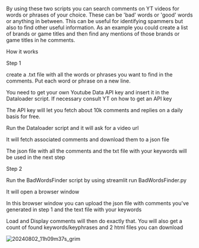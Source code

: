 By using these two scripts you can search comments on YT videos for words or phrases of your choice. These can be 'bad' words or 'good' words or anything in between. This can be useful for identifying spammers but also to find other useful information. As an example you could create a list of brands or game titles and then find any mentions of those brands or game titles in he comments.

How it works

Step 1

create a .txt file with all the words or phrases you want to find in the comments. Put each word or phrase on a new line.


You need to get your own Youtube Data API key and insert it in the Dataloader script. If necessary consult YT on how to get an API key

The API key will let you fetch about 10k comments and replies on a daily basis for free.


Run the Dataloader script and it will ask for a video url


It will fetch associated comments and download them to a json file

The json file with all the comments and the txt file with your keywords will be used in the next step

Step 2

Run the BadWordsFinder script by using streamlit run BadWordsFinder.py

It will open a browser window

In this browser window you can upload the json file with comments you've generated in step 1 and the text file with your keywords

Load and Display comments will then do exactly that. You will also get a count of found keywords/keyphrases
and 2 html files you can download

![20240802_11h09m37s_grim](https://github.com/user-attachments/assets/e9cff923-c3e5-434b-8f9c-bfdf84741da8)







